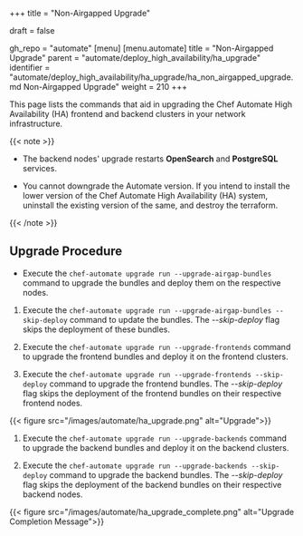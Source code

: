 +++
title = "Non-Airgapped Upgrade"

draft = false

gh_repo = "automate"
[menu]
  [menu.automate]
    title = "Non-Airgapped Upgrade"
    parent = "automate/deploy_high_availability/ha_upgrade"
    identifier = "automate/deploy_high_availability/ha_upgrade/ha_non_airgapped_upgrade.md Non-Airgapped Upgrade"
    weight = 210
+++

This page lists the commands that aid in upgrading the Chef Automate High Availability (HA) frontend and backend clusters in your network infrastructure.

{{< note >}}

- The backend nodes' upgrade restarts **OpenSearch** and **PostgreSQL** services.

- You cannot downgrade the Automate version. If you intend to install the lower version of the Chef Automate High Availability (HA) system, uninstall the existing version of the same, and destroy the terraform.

{{< /note >}}

## Upgrade Procedure

- Execute the `chef-automate upgrade run --upgrade-airgap-bundles` command to upgrade the bundles and deploy them on the respective nodes.

1. Execute the `chef-automate upgrade run --upgrade-airgap-bundles --skip-deploy` command to update the bundles. The *--skip-deploy* flag skips the deployment of these bundles.

1. Execute the `chef-automate upgrade run --upgrade-frontends` command to upgrade the frontend bundles and deploy it on the frontend clusters.

1. Execute the `chef-automate upgrade run --upgrade-frontends --skip-deploy` command to upgrade the frontend bundles. The *--skip-deploy* flag skips the deployment of the frontend bundles on their respective frontend nodes.

{{< figure src="/images/automate/ha_upgrade.png" alt="Upgrade">}}

1. Execute the `chef-automate upgrade run --upgrade-backends` command to upgrade the backend bundles and deploy it on the backend clusters.

1. Execute the `chef-automate upgrade run --upgrade-backends --skip-deploy` command to upgrade the backend bundles. The *--skip-deploy* flag skips the deployment of the backend bundles on their respective backend nodes.

{{< figure src="/images/automate/ha_upgrade_complete.png" alt="Upgrade Completion Message">}}

